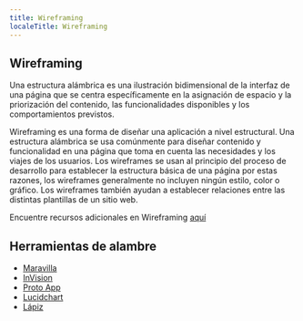 ```yaml
---
title: Wireframing
localeTitle: Wireframing
---
```

## Wireframing

Una estructura alámbrica es una ilustración bidimensional de la interfaz de una página que se centra específicamente en la asignación de espacio y la priorización del contenido, las funcionalidades disponibles y los comportamientos previstos.

Wireframing es una forma de diseñar una aplicación a nivel estructural. Una estructura alámbrica se usa comúnmente para diseñar contenido y funcionalidad en una página que toma en cuenta las necesidades y los viajes de los usuarios. Los wireframes se usan al principio del proceso de desarrollo para establecer la estructura básica de una página por estas razones, los wireframes generalmente no incluyen ningún estilo, color o gráfico. Los wireframes también ayudan a establecer relaciones entre las distintas plantillas de un sitio web.

Encuentre recursos adicionales en Wireframing [aquí](http://www.experienceux.co.uk/faqs/what-is-wireframing/)



## Herramientas de alambre

* [Maravilla](https://marvelapp.com/home)
* [InVision](https://www.invisionapp.com/)
* [Proto App](https://proto.io/)
* [Lucidchart](https://www.lucidchart.com/pages/examples/wireframe_software/)
* [Lápiz](http://pencil.evolus.vn/Default.html/)
